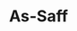 ---
title: "As-Saff"
arabic: "الصّفّ"
no: 61
arabic_no: ٦١
ayah: 14
prev: al-mumtahanah
next: al-jumuah
---